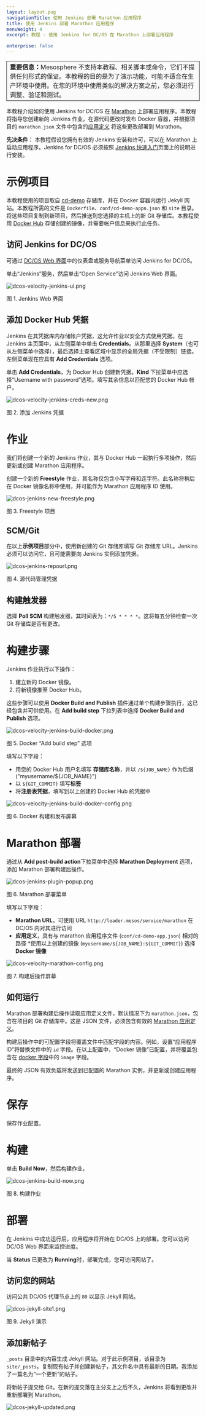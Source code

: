 ```yaml
---
layout: layout.pug
navigationTitle: 使用 Jenkins 部署 Marathon 应用程序
title: 使用 Jenkins 部署 Marathon 应用程序
menuWeight: 4
excerpt: 教程 - 使用 Jenkins for DC/OS 在 Marathon 上部署应用程序

enterprise: false
---
```



<table class="table" bgcolor="#FAFAFA"> <tr> <td style="border-left: thin solid; border-top: thin solid; border-bottom: thin solid;border-right: thin solid;"><b>重要信息：</b>Mesosphere 不支持本教程、相关脚本或命令，它们不提供任何形式的保证。本教程的目的是为了演示功能，可能不适合在生产环境中使用。在您的环境中使用类似的解决方案之前，您必须进行调整、验证和测试。</td> </tr> </table>

本教程介绍如何使用 Jenkins for DC/OS 在 [Marathon][1] 上部署应用程序。本教程将指导您创建新的 Jenkins 作业，在源代码更改时发布 Docker 容器，并根据项目的 `marathon.json` 文件中包含的[应用定义][3] 将这些更改部署到 Marathon。


**先决条件：**
本教程假设您拥有有效的 Jenkins 安装和许可，可以在 Marathon 上启动应用程序。Jenkins for DC/OS 必须按照 [Jenkins 快速入门](/services/jenkins/quickstart/)页面上的说明进行安装。

# 示例项目

本教程使用的项目取自 [cd-demo][4] 存储库，并在 Docker 容器内运行 Jekyll 网站。本教程所需的文件是 `Dockerfile`、`conf/cd-demo-appn.json` 和 `site` 目录。将这些项目复制到新项目，然后推送到您选择的主机上的新 Git 存储库。本教程使用 [Docker Hub][6] 存储创建的镜像，并需要帐户信息来执行此任务。

## 访问 Jenkins for DC/OS

可通过 [DC/OS Web 界面](/1.11/gui/)中的仪表盘或服务导航菜单访问 Jenkins for DC/OS。

单击“Jenkins”服务，然后单击“Open Service”访问 Jenkins Web 界面。

![dcos-velocity-jenkins-ui.png](/1.11/img/dcos-velocity-jenkins-ui.png)

图 1. Jenkins Web 界面

## 添加 Docker Hub 凭据

Jenkins 在其凭据库内存储帐户凭据，这允许作业以安全方式使用凭据。在 Jenkins 主页面中，从左侧菜单中单击 **Credentials**。从那里选择 **System**（也可从左侧菜单中选择），最后选择主查看区域中显示的全局凭据（不受限制）链接。左侧菜单现在应具有 **Add Credentials** 选项。

单击 **Add Credentials**，为 Docker Hub 创建新凭据。**Kind** 下拉菜单中应选择“Username with password”选项。填写其余信息以匹配您的 Docker Hub 帐户。

![dcos-velocity-jenkins-creds-new.png](/1.11/img/dcos-velocity-jenkins-creds-new.png)

图 2. 添加 Jenkins 凭据

# 作业

我们将创建一个新的 Jenkins 作业，其与 Docker Hub 一起执行多项操作，然后更新或创建 Marathon 应用程序。

创建一个新的 **Freestyle** 作业，其名称仅包含小写字母和连字符。此名称将稍后在 Docker 镜像名称中使用，并可能作为 Marathon 应用程序 ID 使用。

![dcos-jenkins-new-freestyle.png](/1.11/img/dcos-jenkins-new-freestyle.png)

图 3. Freestyle 项目

## SCM/Git

在以上**示例项目**部分中，使用新创建的 Git 存储库填写 Git 存储库 URL。Jenkins 必须可以访问它，且可能需要向 Jenkins 实例添加凭据。

![dcos-jenkins-repourl.png](/1.11/img/dcos-jenkins-repourl.png)

图 4. 源代码管理凭据

## 构建触发器

选择 **Poll SCM** 构建触发器，其时间表为：`*/5 * * * *`。这将每五分钟检查一次 Git 存储库是否有更改。

# 构建步骤

Jenkins 作业执行以下操作：

1. 建立新的 Docker 镜像。
1. 将新镜像推至 Docker Hub。

这些步骤可以使用 **Docker Build and Publish** 插件通过单个构建步骤执行，这已经包含并可供使用。在 **Add build step** 下拉列表中选择 **Docker Build and Publish** 选项。

![dcos-velocity-jenkins-build-docker.png](/1.11/img/dcos-velocity-jenkins-build-docker.png)

图 5. Docker “Add build step” 选项

填写以下字段：

* 用您的 Docker Hub 用户名填写 **存储库名称**，并以 `/${JOB_NAME}` 作为后缀 ("myusername/${JOB_NAME}")
* 以 `${GIT_COMMIT}` 填写**标签**
* 将**注册表凭据**，填写到以上创建的 Docker Hub 的凭据中

![dcos-velocity-jenkins-build-docker-config.png](/1.11/img/dcos-velocity-jenkins-build-docker-config.png)

图 6. Docker 构建和发布屏幕

# Marathon 部署

通过从 **Add post-build action**下拉菜单中选择 **Marathon Deployment** 选项，添加 Marathon 部署构建后操作。

![dcos-jenkins-plugin-popup.png](/1.11/img/dcos-jenkins-plugin-popup.png)

图 6. Marathon 部署菜单

填写以下字段：

* **Marathon URL**，可使用 URL `http://leader.mesos/service/marathon` 在 DC/OS 内对其进行访问  
* **应用定义**，具有与 marathon 应用程序文件 (`conf/cd-demo-app.json`) 相对的路径
*使用以上创建的镜像 (`myusername/${JOB_NAME}:${GIT_COMMIT}`) 选择 **Docker 镜像**

![dcos-velocity-marathon-config.png](/1.11/img/dcos-velocity-marathon-config.png)

图 7. 构建后操作屏幕

## 如何运行

Marathon 部署构建后操作读取应用定义文件，默认情况下为 `marathon.json`，包含在项目的 Git 存储库中。这是 JSON 文件，必须包含有效的 [Marathon 应用定义][3]。

构建后操作中的可配置字段将覆盖文件中匹配字段的内容。例如，设置“应用程序 ID”将替换文件中的 `id` 字段。在以上配置中，“Docker 镜像”已配置，并将覆盖包含在 [docker 字段][5]中的 `image` 字段。

最终的 JSON 有效负载将发送到已配置的 Marathon 实例，并更新或创建应用程序。

# 保存

保存作业配置。

# 构建

单击 **Build Now**，然后构建作业。

![dcos-jenkins-build-now.png](/1.11/img/dcos-jenkins-build-now.png)

图 8. 构建作业

# 部署

在 Jenkins 中成功运行后，应用程序将开始在 DC/OS 上的部署。您可以访问 DC/OS Web 界面来监控进度。

当 **Status** 已更改为 **Running**时，部署完成，您可访问网站了。

## 访问您的网站

访问公共 DC/OS 代理节点上的 `80` 以显示 Jekyll 网站。

![dcos-jekyll-site1.png](/1.11/img/dcos-jekyll-site1.png)

图 9. Jekyll 演示

## 添加新帖子

`_posts` 目录中的内容生成 Jekyll 网站。对于此示例项目，该目录为 `site/_posts`。复制现有帖子并创建新帖子，其文件名中具有最新的日期。我添加了一篇名为“一个更新”的帖子。

将新帖子提交给 Git。在新的提交落在主分支上之后不久，Jenkins 将看到更改并重新部署到 Marathon。

![dcos-jekyll-updated.png](/1.11/img/dcos-jekyll-updated.png)

 [1]:https://mesosphere.github.io/marathon/
 [3]:https://mesosphere.github.io/marathon/docs/application-basics.html
 [4]:https://github.com/mesosphere/cd-demo
 [5]:https://mesosphere.github.io/marathon/docs/native-docker.html
 [6]:https://hub.docker.com/
